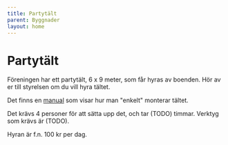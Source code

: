 ```yaml
---
title: Partytält
parent: Byggnader
layout: home
---
```


# Partytält

Föreningen har ett partytält, 6 x 9 meter, som får hyras av boenden. Hör av er till styrelsen om du vill hyra tältet.

Det finns en [manual](assets/manual-partytalt.pdf) som visar hur man "enkelt" monterar tältet.

Det krävs 4 personer för att sätta upp det, och tar (TODO) timmar. Verktyg som krävs är (TODO).

Hyran är f.n. 100 kr per dag.
